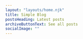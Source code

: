 ```yaml
---
layout: "layouts/home.njk"
title: Simple Blog
postsHeading: Latest posts
archiveButtonText: See all posts
socialImage: ""
---
```

